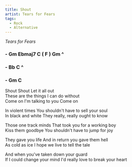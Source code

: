 ```yaml
---
title: Shout    
artist: Tears for Fears
tags: 
  - Rock
  - Alternative
---
```

*Tears for Fears*

### - Gm Ebmaj7 C ( F ) Gm ^
### - Bb C ^
### - Gm C

Shout  Shout Let it all out  
These are the things I can do without  
Come on  I'm talking to you  Come on

In violent times  You shouldn't have to sell your soul  
In black and white  They really, really ought to know

Those one track minds  That took you for a working boy  
Kiss them goodbye  You shouldn't have to jump for joy  

They gave you life  And in return you gave them hell  
As cold as ice  I hope we live to tell the tale  

And when you've taken down your guard  
If I could change your mind  I'd really love to break your heart  